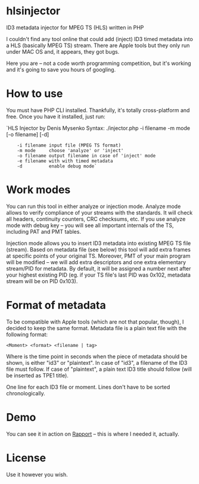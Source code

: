 # hlsinjector
ID3 metadata injector for MPEG TS (HLS) written in PHP

I couldn't find any tool online that could add (inject) ID3 timed metadata into a HLS (basically MPEG TS) stream.
There are Apple tools but they only run under MAC OS and, it appears, they got bugs.

Here you are – not a code worth programming competition, but it's working and it's going to save you hours of googling.

# How to use
You must have PHP CLI installed. Thankfully, it's totally cross-platform and free. Once you have it installed, just run:

`HLS Injector by Denis Mysenko
Syntax: ./injector.php -i filename -m mode [-o filename] [-d]

		-i filename	input file (MPEG TS format)
		-m mode		choose 'analyze' or 'inject'
		-o filename	output filename in case of 'inject' mode
        -e filename with with timed metadata
		-d		    enable debug mode`

# Work modes

You can run this tool in either analyze or injection mode. Analyze mode allows to verify compliance of your streams with
the standards. It will check all headers, continuity counters, CRC checksums, etc. If you use analyze mode with debug
key – you will see all important internals of the TS, including PAT and PMT tables.

Injection mode allows you to insert ID3 metadata into existing MPEG TS file (stream). Based on metadata file (see below)
this tool will add extra frames at specific points of your original TS. Moreover, PMT of your main program will be
modified – we will add extra descriptors and one extra elementary stream/PID for metadata. By default, it will be
assigned a number next after your highest existing PID (eg. if your TS file's last PID was 0x102, metadata stream
will be on PID 0x103).

# Format of metadata

To be compatible with Apple tools (which are not that popular, though), I decided to keep the same format. Metadata file is
a plain text file with the following format:

`<Moment> <format> <filename | tag>`

Where <moment> is the time point in seconds when the piece of metadata should be shown, <format> is either "id3" or
"plaintext". In case of "id3", a filename of the ID3 file must follow. If case of "plaintext", a plain text
ID3 title should follow (will be inserted as TPE1 title).

One line for each ID3 file or moment. Lines don't have to be sorted chronologically.

# Demo

You can see it in action on [Rapport](https://www.rapport.fm/en/video) – this is where I needed it, actually.

# License

Use it however you wish.